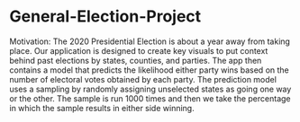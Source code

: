 # General-Election-Project

Motivation: The 2020 Presidential Election is about a year away from taking place. Our application is designed to create key visuals to put context behind past elections by states, counties, and parties. The app then contains a model that predicts the likelihood either party wins based on the number of electoral votes obtained by each party. The prediction model uses a sampling by randomly assigning unselected states as going one way or the other. The sample is run 1000 times and then we take the percentage in which the sample results in either side winning.
